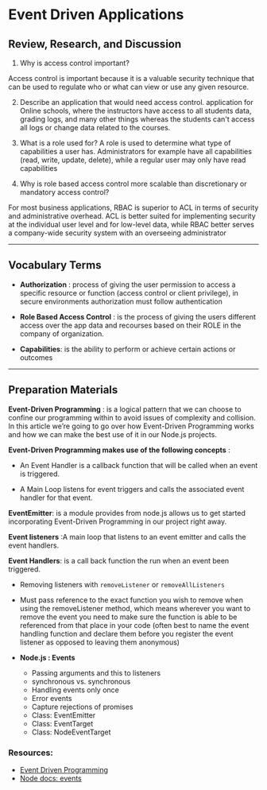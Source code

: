 # Event Driven Applications

## Review, Research, and Discussion


1. Why is access control important?

Access control is important because it is a valuable security technique that can be used to regulate who or what can view or use any given resource.

2. Describe an application that would need access control.
 application for Online schools, where the instructors have access to all students data, grading logs, and many other things whereas the students can't access all logs or change data related to the courses.

3. What is a role used for?
A role is used to determine what type of capabilities a user has. Administrators for example have all capabilities (read, write, update, delete), while a regular user may only have read capabilities

4. Why is role based access control more scalable than discretionary or mandatory access control?

For most business applications, RBAC is superior to ACL in terms of security and administrative overhead. ACL is better suited for implementing security at the individual user level and for low-level data, while RBAC better serves a company-wide security system with an overseeing administrator

--- 

## Vocabulary Terms

* **Authorization** : process of giving the user permission to access a specific resource or function (access control or client privilege), in secure environments authorization must follow authentication

* **Role Based Access Control** : is the process of giving the users different access over the app data and recourses based on their ROLE in the company of organization.

* **Capabilities**: is the ability to perform or achieve certain actions or outcomes

---

## Preparation Materials

**Event-Driven Programming** : is a logical pattern that we can choose to confine our programming within to avoid issues of complexity and collision. In this article we’re going to go over how Event-Driven Programming works and how we can make the best use of it in our Node.js projects.

**Event-Driven Programming makes use of the following concepts** :

- An Event Handler is a callback function that will be called when an event is triggered.
* A Main Loop listens for event triggers and calls the associated event handler for that event.

**EventEmitter**: is a module provides from node.js allows us to get started incorporating Event-Driven Programming in our project right away.

**Event listeners** :A main loop that listens to an event emitter and calls the event handlers.

**Event Handlers**:  is a call back function the run when an event been triggered.

* Removing listeners with `removeListener` or `removeAllListeners`

* Must pass reference to the exact function you wish to remove when using the removeListener method, which means wherever you want to remove the event you need to make sure the function is able to be referenced from that place in your code (often best to name the event handling function and declare them before you register the event listener as opposed to leaving them anonymous)

* **Node.js : Events**
  * Passing arguments and this to listeners
  * synchronous vs. synchronous
  * Handling events only once
  * Error events
  * Capture rejections of promises
  * Class: EventEmitter
  * Class: EventTarget
  * Class: NodeEventTarget

### Resources:

* [Event Driven Programming](https://www.digitalocean.com/community/tutorials/nodejs-event-driven-programming)
* [Node docs: events](https://nodejs.org/api/events.html)